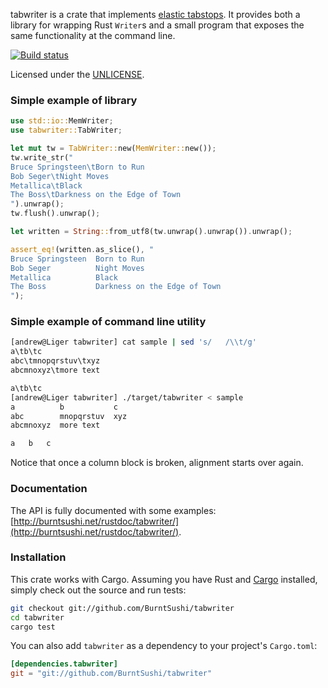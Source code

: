 tabwriter is a crate that implements
[elastic tabstops](http://nickgravgaard.com/elastictabstops/index.html). It 
provides both a library for wrapping Rust `Writer`s and a small program that 
exposes the same functionality at the command line.

[![Build status](https://api.travis-ci.org/BurntSushi/rust-csv.png)](https://travis-ci.org/BurntSushi/rust-csv)

Licensed under the [UNLICENSE](http://unlicense.org).


### Simple example of library

```rust
use std::io::MemWriter;
use tabwriter::TabWriter;

let mut tw = TabWriter::new(MemWriter::new());
tw.write_str("
Bruce Springsteen\tBorn to Run
Bob Seger\tNight Moves
Metallica\tBlack
The Boss\tDarkness on the Edge of Town
").unwrap();
tw.flush().unwrap();

let written = String::from_utf8(tw.unwrap().unwrap()).unwrap();

assert_eq!(written.as_slice(), "
Bruce Springsteen  Born to Run
Bob Seger          Night Moves
Metallica          Black
The Boss           Darkness on the Edge of Town
");
```


### Simple example of command line utility

```bash
[andrew@Liger tabwriter] cat sample | sed 's/   /\\t/g'
a\tb\tc
abc\tmnopqrstuv\txyz
abcmnoxyz\tmore text

a\tb\tc
[andrew@Liger tabwriter] ./target/tabwriter < sample
a          b           c
abc        mnopqrstuv  xyz
abcmnoxyz  more text

a   b   c
```

Notice that once a column block is broken, alignment starts over again.


### Documentation

The API is fully documented with some examples:
[http://burntsushi.net/rustdoc/tabwriter/](http://burntsushi.net/rustdoc/tabwriter/).


### Installation

This crate works with Cargo. Assuming you have Rust and
[Cargo](http://crates.io/) installed, simply check out the source and run 
tests:

```bash
git checkout git://github.com/BurntSushi/tabwriter
cd tabwriter
cargo test
```

You can also add `tabwriter` as a dependency to your project's `Cargo.toml`:

```toml
[dependencies.tabwriter]
git = "git://github.com/BurntSushi/tabwriter"
```
